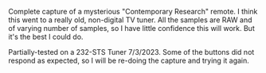 Complete capture of a mysterious "Contemporary Research" remote.  I think this went to a really old, non-digital TV tuner.  All the samples are RAW and of varying number of samples, so I have little confidence this will work. But it's the best I could do.

Partially-tested on a 232-STS Tuner 7/3/2023. Some of the buttons did not respond as expected, so I will be re-doing the capture and trying it again.
